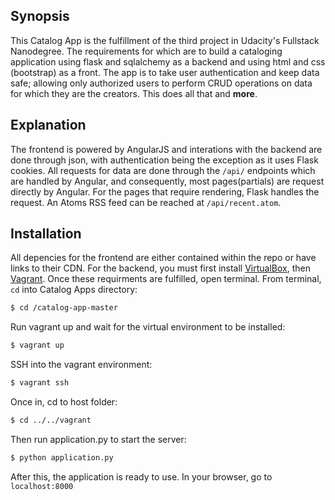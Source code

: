## Synopsis

This Catalog App is the fulfillment of the third project in Udacity's Fullstack Nanodegree. The requirements for which are to build a cataloging application using flask and sqlalchemy as a backend and using html and css (bootstrap) as a front. The app is to take user authentication and keep data safe; allowing only authorized users to perform CRUD operations on data for which they are the creators. This does all that and **more**.

## Explanation

The frontend is powered by AngularJS and interations with the backend are done through json, with authentication being the exception as it uses Flask cookies. All requests for data are done through the `/api/` endpoints which are handled by Angular, and consequently, most pages(partials) are request directly by Angular. For the pages that require rendering, Flask handles the request. 
An Atoms RSS feed can be reached at `/api/recent.atom`.

## Installation

All depencies for the frontend are either contained within the repo or have links to their CDN. For the backend, you must first install [VirtualBox](https://www.virtualbox.org/), then [Vagrant](https://www.vagrantup.com/). Once these requirments are fulfilled, open terminal. From terminal, `cd` into Catalog Apps directory:
```sh
$ cd /catalog-app-master
```
Run vagrant up and wait for the virtual environment to be installed:
```sh
$ vagrant up
```
SSH into the vagrant environment:
```sh
$ vagrant ssh
```
Once in, cd to host folder:
```sh
$ cd ../../vagrant
```
Then run application.py to start the server:
```sh
$ python application.py
```
After this, the application is ready to use. In your browser, go to `localhost:8000`

